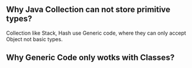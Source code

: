 ## Why Java Collection can not store primitive types?
Collection like Stack, Hash use Generic code, where they can only accept Object not basic types.
## Why Generic Code only wotks with Classes?


